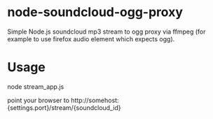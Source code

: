 node-soundcloud-ogg-proxy
=========================

Simple Node.js soundcloud mp3 stream to ogg proxy via ffmpeg (for example to use firefox audio element which expects ogg).


Usage
======
node stream_app.js

point your browser to http://somehost:{settings.port}/stream/{soundcloud_id}

